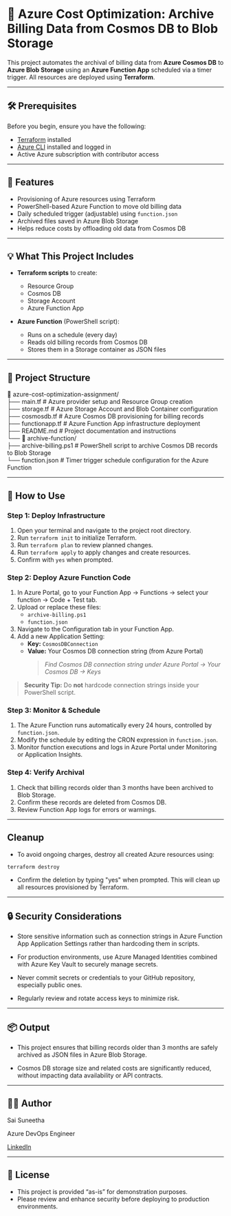 # 💼 Azure Cost Optimization: Archive Billing Data from Cosmos DB to Blob Storage

This project automates the archival of billing data from **Azure Cosmos DB** to **Azure Blob Storage** using an **Azure Function App** scheduled via a timer trigger. All resources are deployed using **Terraform**.

---

## 🛠️ Prerequisites

Before you begin, ensure you have the following:

- [Terraform](https://developer.hashicorp.com/terraform/downloads) installed
- [Azure CLI](https://learn.microsoft.com/en-us/cli/azure/install-azure-cli) installed and logged in
- Active Azure subscription with contributor access

---

## 📌 Features

- Provisioning of Azure resources using Terraform
- PowerShell-based Azure Function to move old billing data
- Daily scheduled trigger (adjustable) using `function.json`
- Archived files saved in Azure Blob Storage
- Helps reduce costs by offloading old data from Cosmos DB

---

## 💡 What This Project Includes

- **Terraform scripts** to create:
  - Resource Group
  - Cosmos DB
  - Storage Account
  - Azure Function App

- **Azure Function** (PowerShell script):
  - Runs on a schedule (every day)
  - Reads old billing records from Cosmos DB
  - Stores them in a Storage container as JSON files

---

## 🧱 Project Structure

📁 azure-cost-optimization-assignment/  
├── main.tf         # Azure provider setup and Resource Group creation  
├── storage.tf      # Azure Storage Account and Blob Container configuration  
├── cosmosdb.tf     # Azure Cosmos DB provisioning for billing records  
├── functionapp.tf  # Azure Function App infrastructure deployment  
├── README.md       # Project documentation and instructions  
└── 📁 archive-function/  
    ├── archive-billing.ps1  # PowerShell script to archive Cosmos DB records to Blob Storage  
    └── function.json       # Timer trigger schedule configuration for the Azure Function  

---

## 🚀 How to Use

### Step 1: Deploy Infrastructure

1. Open your terminal and navigate to the project root directory.  
2. Run `terraform init` to initialize Terraform.  
3. Run `terraform plan` to review planned changes.  
4. Run `terraform apply` to apply changes and create resources.  
5. Confirm with `yes` when prompted.  

### Step 2: Deploy Azure Function Code

1. In Azure Portal, go to your Function App → Functions → select your function → Code + Test tab.  
2. Upload or replace these files:  
   - `archive-billing.ps1`  
   - `function.json`  
3. Navigate to the Configuration tab in your Function App.  
4. Add a new Application Setting:  
   - **Key:** `CosmosDBConnection`  
   - **Value:** Your Cosmos DB connection string (from Azure Portal)  
     > *Find Cosmos DB connection string under Azure Portal → Your Cosmos DB → Keys*

> **Security Tip:** Do **not** hardcode connection strings inside your PowerShell script.

### Step 3: Monitor & Schedule

1. The Azure Function runs automatically every 24 hours, controlled by `function.json`.  
2. Modify the schedule by editing the CRON expression in `function.json`.  
3. Monitor function executions and logs in Azure Portal under Monitoring or Application Insights.  

### Step 4: Verify Archival

1. Check that billing records older than 3 months have been archived to Blob Storage.  
2. Confirm these records are deleted from Cosmos DB.  
3. Review Function App logs for errors or warnings.  

---

## Cleanup

- To avoid ongoing charges, destroy all created Azure resources using:

```bash
terraform destroy
```

* Confirm the deletion by typing "yes" when prompted. This will clean up all resources provisioned by Terraform.

---

## 🔒 Security Considerations

* Store sensitive information such as connection strings in Azure Function App Application Settings rather than hardcoding them in scripts.

* For production environments, use Azure Managed Identities combined with Azure Key Vault to securely manage secrets.

* Never commit secrets or credentials to your GitHub repository, especially public ones.

* Regularly review and rotate access keys to minimize risk.

---

## 📦 Output

* This project ensures that billing records older than 3 months are safely archived as JSON files in Azure Blob Storage.

* Cosmos DB storage size and related costs are significantly reduced, without impacting data availability or API contracts.

---

## 👩‍💼 Author

Sai Suneetha

Azure DevOps Engineer

[LinkedIn](https://www.linkedin.com/in/sunneetha/)

---

## 📄 License

* This project is provided “as-is” for demonstration purposes.
* Please review and enhance security before deploying to production environments.
